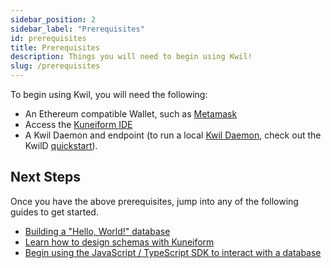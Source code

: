 ```yaml
---
sidebar_position: 2
sidebar_label: "Prerequisites"
id: prerequisites
title: Prerequisites
description: Things you will need to begin using Kwil!
slug: /prerequisites
---
```


To begin using Kwil, you will need the following:

- An Ethereum compatible Wallet, such as [Metamask](https://metamask.io/)
- Access the [Kuneiform IDE](kuneiform/introduction.mdx)
- A Kwil Daemon and endpoint (to run a local [Kwil Daemon](./daemon/installation), check out the KwilD [quickstart](./daemon/kwild#quickstart)).

## Next Steps

Once you have the above prerequisites, jump into any of the following guides to get started.

- [Building a "Hello, World!" database](./tutorials/hello-world-application/creating-the-database.mdx)
- [Learn how to design schemas with Kuneiform](./kuneiform/introduction.mdx)
- [Begin using the JavaScript / TypeScript SDK to interact with a database](./sdks/js-ts/overview.mdx)

